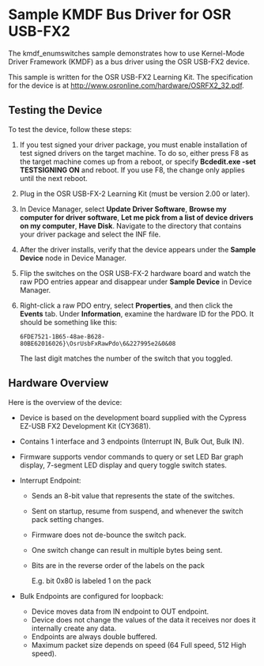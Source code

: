 <!---
    name: Sample KMDF Bus Driver for OSR USB-FX2
    platform: KMDF
    language: cpp
    category: USB
    description: Demonstrates how to use KMDF as a bus driver using the OSR USB-FX2 device.
    samplefwlink: http://go.microsoft.com/fwlink/p/?LinkId=618000
--->


Sample KMDF Bus Driver for OSR USB-FX2
======================================

The kmdf\_enumswitches sample demonstrates how to use Kernel-Mode Driver Framework (KMDF) as a bus driver using the OSR USB-FX2 device.

This sample is written for the OSR USB-FX2 Learning Kit. The specification for the device is at <http://www.osronline.com/hardware/OSRFX2_32.pdf>.

Testing the Device
------------------

To test the device, follow these steps:

1.  If you test signed your driver package, you must enable installation of test signed drivers on the target machine. To do so, either press F8 as the target machine comes up from a reboot, or specify **Bcdedit.exe -set TESTSIGNING ON** and reboot. If you use F8, the change only applies until the next reboot.
2.  Plug in the OSR USB-FX-2 Learning Kit (must be version 2.00 or later).
3.  In Device Manager, select **Update Driver Software**, **Browse my computer for driver software**, **Let me pick from a list of device drivers on my computer**, **Have Disk**. Navigate to the directory that contains your driver package and select the INF file.
4.  After the driver installs, verify that the device appears under the **Sample Device** node in Device Manager.
5.  Flip the switches on the OSR USB-FX-2 hardware board and watch the raw PDO entries appear and disappear under **Sample Device** in Device Manager.
6.  Right-click a raw PDO entry, select **Properties**, and then click the **Events** tab. Under **Information**, examine the hardware ID for the PDO. It should be something like this:

    ```
    6FDE7521-1B65-48ae-B628-80BE62016026}\OsrUsbFxRawPdo\6&227995e2&0&08
    ```

    The last digit matches the number of the switch that you toggled.

Hardware Overview
-----------------

Here is the overview of the device:

-   Device is based on the development board supplied with the Cypress EZ-USB FX2 Development Kit (CY3681).
-   Contains 1 interface and 3 endpoints (Interrupt IN, Bulk Out, Bulk IN).
-   Firmware supports vendor commands to query or set LED Bar graph display, 7-segment LED display and query toggle switch states.
-   Interrupt Endpoint:
    -   Sends an 8-bit value that represents the state of the switches.
    -   Sent on startup, resume from suspend, and whenever the switch pack setting changes.
    -   Firmware does not de-bounce the switch pack.
    -   One switch change can result in multiple bytes being sent.
    -   Bits are in the reverse order of the labels on the pack

        E.g. bit 0x80 is labeled 1 on the pack

-   Bulk Endpoints are configured for loopback:
    -   Device moves data from IN endpoint to OUT endpoint.
    -   Device does not change the values of the data it receives nor does it internally create any data.
    -   Endpoints are always double buffered.
    -   Maximum packet size depends on speed (64 Full speed, 512 High speed).
